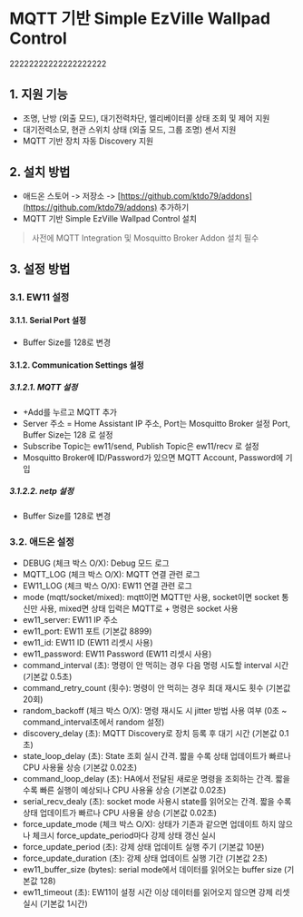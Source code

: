 # MQTT 기반 Simple EzVille Wallpad Control


22222222222222222222


## 1. 지원 기능

  - 조명, 난방 (외출 모드), 대기전력차단, 엘리베이터콜 상태 조회 및 제어 지원
  - 대기전력소모, 현관 스위치 상태 (외출 모드, 그룹 조명) 센서 지원
  - MQTT 기반 장치 자동 Discovery 지원

## 2. 설치 방법

  - 애드온 스토어 -> 저장소 -> [https://github.com/ktdo79/addons](https://github.com/ktdo79/addons) 추가하기 
  - MQTT 기반 Simple EzVille Wallpad Control 설치

> 사전에 MQTT Integration 및 Mosquitto Broker Addon 설치 필수

## 3. 설정 방법

### 3.1. EW11 설정

#### 3.1.1. Serial Port 설정

  - Buffer Size를 128로 변경 

#### 3.1.2. Communication Settings 설정

##### 3.1.2.1. MQTT 설정

  - +Add를 누르고 MQTT 추가 
  - Server 주소 = Home Assistant IP 주소, Port는 Mosquitto Broker 설정 Port, Buffer Size는 128 로 설정
  - Subscribe Topic는 ew11/send, Publish Topic은 ew11/recv 로 설정
  - Mosquitto Broker에 ID/Password가 있으면 MQTT Account, Password에 기입

##### 3.1.2.2. netp 설정

  - Buffer Size를 128로 변경

### 3.2. 애드온 설정

  - DEBUG (체크 박스 O/X): Debug 모드 로그
  - MQTT_LOG (체크 박스 O/X): MQTT 연결 관련 로그
  - EW11_LOG (체크 박스 O/X): EW11 연결 관련 로그
  - mode (mqtt/socket/mixed): mqtt이면 MQTT만 사용, socket이면 socket 통신만 사용, mixed면 상태 입력은 MQTT로 + 명령은 socket 사용
  - ew11_server: EW11 IP 주소
  - ew11_port: EW11 포트 (기본값 8899)
  - ew11_id: EW11 ID (EW11 리셋시 사용)
  - ew11_password: EW11 Password (EW11 리셋시 사용)
  - command_interval (초): 명령이 안 먹히는 경우 다음 명령 시도할 interval 시간 (기본값 0.5초)
  - command_retry_count (횟수): 명령이 안 먹히는 경우 최대 재시도 횟수 (기본값 20회)
  - random_backoff (체크 박스 O/X): 명령 재시도 시 jitter 방법 사용 여부 (0초 ~ command_interval초에서 random 설정)
  - discovery_delay (초): MQTT Discovery로 장치 등록 후 대기 시간 (기본값 0.1초)
  - state_loop_delay (초): State 조회 실시 간격. 짧을 수록 상태 업데이트가 빠르나 CPU 사용율 상승 (기본값 0.02초)   
  - command_loop_delay (초): HA에서 전달된 새로운 명령을 조회하는 간격. 짧을 수록 빠른 실행이 예상되나 CPU 사용율 상승 (기본값 0.02초)
  - serial_recv_dealy (초): socket mode 사용시 state를 읽어오는 간격. 짧을 수록 상태 업데이트가 빠르나 CPU 사용율 상승 (기본값 0.02초)
  - force_update_mode (체크 박스 O/X): 상태가 기존과 같으면 업데이트 하지 않으나 체크시 force_update_period마다 강제 상태 갱신 실시
  - force_update_period (초): 강제 상태 업데이트 실행 주기 (기본값 10분)
  - force_update_duration (초): 강제 상태 업데이트 실행 기간 (기본값 2초)
  - ew11_buffer_size (bytes): serial mode에서 데이터를 읽어오는 buffer size (기본값 128)
  - ew11_timeout (초): EW11이 설정 시간 이상 데이터를 읽어오지 않으면 강제 리셋 실시 (기본값 1시간)

